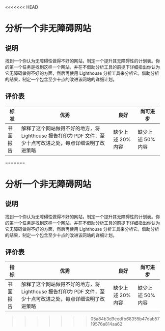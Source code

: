 <<<<<<< HEAD
# 分析一个非无障碍网站

## 说明

找到一个你认为无障碍性做得不好的网站，制定一个提升其无障碍性的计划表。你的第一个任务是找到这样一个网站，并在不借助分析工具的前提下详细指出你认为它无障碍做得不好的方面，然后再使用 Lighthouse 分析工具来分析它。借助分析的结果，制定一个包含至少十点的改进该网站的详细计划。

## 评价表

| 标准       | 优秀                                                                                                                                                      | 良好                    | 尚可进步           |
| -------------- | -------------------------------------------------------------------------------------------------------------------------------------------------------------- | --------------------------- | --------------------------- |
| 书面报告 | 解释了这个网站做得不好的地方，将 Lighthouse 报告打印为 PDF 文件，至少十点可改进之处，每点详细说明了改进策略 | 缺少上述 20% 内容 | 缺少上述 50% 内容 |
=======
# 分析一个非无障碍网站

## 说明

找到一个你认为无障碍性做得不好的网站，制定一个提升其无障碍性的计划表。你的第一个任务是找到这样一个网站，并在不借助分析工具的前提下详细指出你认为它无障碍做得不好的方面，然后再使用 Lighthouse 分析工具来分析它。借助分析的结果，制定一个包含至少十点的改进该网站的详细计划。

## 评价表

| 指标 | 优秀 | 良好 | 尚可进步 |
| --- | --- | --- | --- |
| 书面报告 | 解释了这个网站做得不好的地方，将 Lighthouse 报告打印为 PDF 文件，至少十点可改进之处，每点详细说明了改进策略 | 缺少上述 20% 内容 | 缺少上述 50% 内容 |
>>>>>>> 05a84b3d9eedfb68355b47dab5719576a814aa62
